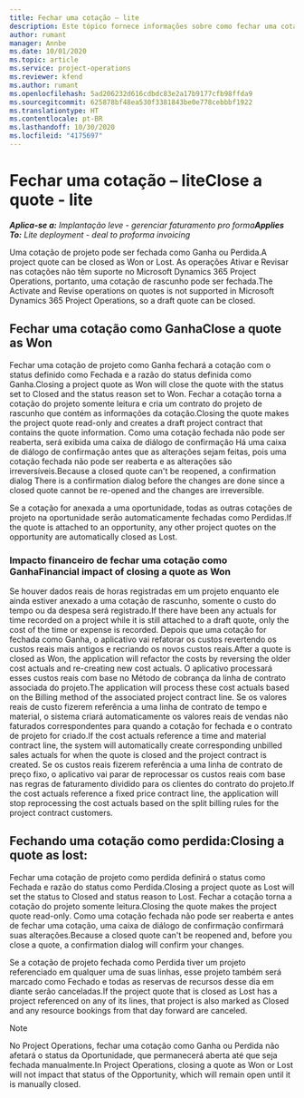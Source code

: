 ```yaml
---
title: Fechar uma cotação – lite
description: Este tópico fornece informações sobre como fechar uma cotação no Project Operations.
author: rumant
manager: Annbe
ms.date: 10/01/2020
ms.topic: article
ms.service: project-operations
ms.reviewer: kfend
ms.author: rumant
ms.openlocfilehash: 5ad206232d616cdbdc83e2a17b9177cfb98ffda9
ms.sourcegitcommit: 625878bf48ea530f3381843be0e778cebbbf1922
ms.translationtype: HT
ms.contentlocale: pt-BR
ms.lasthandoff: 10/30/2020
ms.locfileid: "4175697"
---
```

# <a name="close-a-quote---lite"></a><span data-ttu-id="8dfac-103">Fechar uma cotação – lite</span><span class="sxs-lookup"><span data-stu-id="8dfac-103">Close a quote - lite</span></span>

<span data-ttu-id="8dfac-104">_**Aplica-se a:** Implantação leve - gerenciar faturamento pro forma_</span><span class="sxs-lookup"><span data-stu-id="8dfac-104">_**Applies To:** Lite deployment - deal to proforma invoicing_</span></span>

<span data-ttu-id="8dfac-105">Uma cotação de projeto pode ser fechada como Ganha ou Perdida.</span><span class="sxs-lookup"><span data-stu-id="8dfac-105">A project quote can be closed as Won or Lost.</span></span> <span data-ttu-id="8dfac-106">As operações Ativar e Revisar nas cotações não têm suporte no Microsoft Dynamics 365 Project Operations, portanto, uma cotação de rascunho pode ser fechada.</span><span class="sxs-lookup"><span data-stu-id="8dfac-106">The Activate and Revise operations on quotes is not supported in Microsoft Dynamics 365 Project Operations, so a draft quote can be closed.</span></span>

## <a name="close-a-quote-as-won"></a><span data-ttu-id="8dfac-107">Fechar uma cotação como Ganha</span><span class="sxs-lookup"><span data-stu-id="8dfac-107">Close a quote as Won</span></span>

<span data-ttu-id="8dfac-108">Fechar uma cotação de projeto como Ganha fechará a cotação com o status definido como Fechada e a razão do status definida como Ganha.</span><span class="sxs-lookup"><span data-stu-id="8dfac-108">Closing a project quote as Won will close the quote with the status set to Closed and the status reason set to Won.</span></span> <span data-ttu-id="8dfac-109">Fechar a cotação torna a cotação do projeto somente leitura e cria um contrato do projeto de rascunho que contém as informações da cotação.</span><span class="sxs-lookup"><span data-stu-id="8dfac-109">Closing the quote makes the project quote read-only and creates a draft project contract that contains the quote information.</span></span> <span data-ttu-id="8dfac-110">Como uma cotação fechada não pode ser reaberta, será exibida uma caixa de diálogo de confirmação Há uma caixa de diálogo de confirmação antes que as alterações sejam feitas, pois uma cotação fechada não pode ser reaberta e as alterações são irreversíveis.</span><span class="sxs-lookup"><span data-stu-id="8dfac-110">Because a closed quote can't be reopened, a confirmation dialog There is a confirmation dialog before the changes are done since a closed quote cannot be re-opened and the changes are irreversible.</span></span>

<span data-ttu-id="8dfac-111">Se a cotação for anexada a uma oportunidade, todas as outras cotações de projeto na oportunidade serão automaticamente fechadas como Perdidas.</span><span class="sxs-lookup"><span data-stu-id="8dfac-111">If the quote is attached to an opportunity, any other project quotes on the opportunity are automatically closed as Lost.</span></span>

### <a name="financial-impact-of-closing-a-quote-as-won"></a><span data-ttu-id="8dfac-112">Impacto financeiro de fechar uma cotação como Ganha</span><span class="sxs-lookup"><span data-stu-id="8dfac-112">Financial impact of closing a quote as Won</span></span>

<span data-ttu-id="8dfac-113">Se houver dados reais de horas registradas em um projeto enquanto ele ainda estiver anexado a uma cotação de rascunho, somente o custo do tempo ou da despesa será registrado.</span><span class="sxs-lookup"><span data-stu-id="8dfac-113">If there have been any actuals for time recorded on a project while it is still attached to a draft quote, only the cost of the time or expense is recorded.</span></span> <span data-ttu-id="8dfac-114">Depois que uma cotação for fechada como Ganha, o aplicativo vai refatorar os custos revertendo os custos reais mais antigos e recriando os novos custos reais.</span><span class="sxs-lookup"><span data-stu-id="8dfac-114">After a quote is closed as Won, the application will refactor the costs by reversing the older cost actuals and re-creating new cost actuals.</span></span> <span data-ttu-id="8dfac-115">O aplicativo processará esses custos reais com base no Método de cobrança da linha de contrato associada do projeto.</span><span class="sxs-lookup"><span data-stu-id="8dfac-115">The application will process these cost actuals based on the Billing method of the associated project contract line.</span></span> <span data-ttu-id="8dfac-116">Se os valores reais de custo fizerem referência a uma linha de contrato de tempo e material, o sistema criará automaticamente os valores reais de vendas não faturados correspondentes para quando a cotação for fechada e o contrato de projeto for criado.</span><span class="sxs-lookup"><span data-stu-id="8dfac-116">If the cost actuals reference a time and material contract line, the system will automatically create corresponding unbilled sales actuals for when the quote is closed and the project contract is created.</span></span> <span data-ttu-id="8dfac-117">Se os custos reais fizerem referência a uma linha de contrato de preço fixo, o aplicativo vai parar de reprocessar os custos reais com base nas regras de faturamento dividido para os clientes do contrato do projeto.</span><span class="sxs-lookup"><span data-stu-id="8dfac-117">If the cost actuals reference a fixed price contract line, the application will stop reprocessing the cost actuals based on the split billing rules for the project contract customers.</span></span>

## <a name="closing-a-quote-as-lost"></a><span data-ttu-id="8dfac-118">Fechando uma cotação como perdida:</span><span class="sxs-lookup"><span data-stu-id="8dfac-118">Closing a quote as lost:</span></span>

<span data-ttu-id="8dfac-119">Fechar uma cotação de projeto como perdida definirá o status como Fechada e razão do status como Perdida.</span><span class="sxs-lookup"><span data-stu-id="8dfac-119">Closing a project quote as Lost will set the status to Closed and status reason to Lost.</span></span> <span data-ttu-id="8dfac-120">Fechar a cotação torna a cotação do projeto somente leitura.</span><span class="sxs-lookup"><span data-stu-id="8dfac-120">Closing the quote makes the project quote read-only.</span></span> <span data-ttu-id="8dfac-121">Como uma cotação fechada não pode ser reaberta e antes de fechar uma cotação, uma caixa de diálogo de confirmação confirmará suas alterações.</span><span class="sxs-lookup"><span data-stu-id="8dfac-121">Because a closed quote can't be reopened and, before you close a quote, a confirmation dialog will confirm your changes.</span></span>

<span data-ttu-id="8dfac-122">Se a cotação de projeto fechada como Perdida tiver um projeto referenciado em qualquer uma de suas linhas, esse projeto também será marcado como Fechado e todas as reservas de recursos desse dia em diante serão canceladas.</span><span class="sxs-lookup"><span data-stu-id="8dfac-122">If the project quote that is closed as Lost has a project referenced on any of its lines, that project is also marked as Closed and any resource bookings from that day forward are canceled.</span></span>

> [!NOTE]
> <span data-ttu-id="8dfac-123">No Project Operations, fechar uma cotação como Ganha ou Perdida não afetará o status da Oportunidade, que permanecerá aberta até que seja fechada manualmente.</span><span class="sxs-lookup"><span data-stu-id="8dfac-123">In Project Operations, closing a quote as Won or Lost will not impact that status of the Opportunity, which will remain open until it is manually closed.</span></span>
